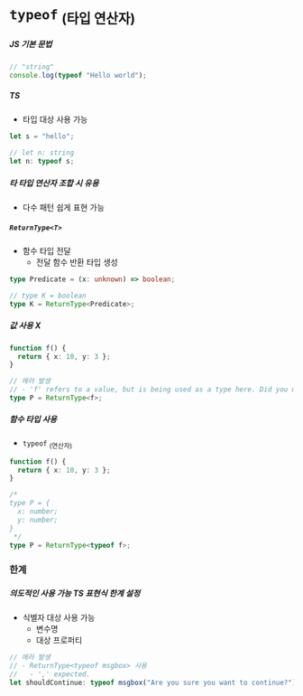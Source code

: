 `typeof` <sub>(타입 연산자)</sub>
======================

##### JS 기본 문법
```ts
// "string"
console.log(typeof "Hello world");
```

##### TS
- 타입 대상 사용 가능
```ts
let s = "hello";

// let n: string
let n: typeof s;
```

##### 타 타입 연산자 조합 시 유용
- 다수 패턴 쉽게 표현 가능

##### `ReturnType<T>`
- 함수 타입 전달
  - 전달 함수 반환 타입 생성
```ts
type Predicate = (x: unknown) => boolean;

// type K = boolean
type K = ReturnType<Predicate>;
```

##### 값 사용 X
```ts
function f() {
  return { x: 10, y: 3 };
}

// 에러 발생
// - 'f' refers to a value, but is being used as a type here. Did you mean 'typeof f'?
type P = ReturnType<f>;
```

##### 함수 타입 사용
- `typeof` <sub>(연산자)</sub>
```ts
function f() {
  return { x: 10, y: 3 };
}

/*
type P = {
  x: number;
  y: number;
}
 */
type P = ReturnType<typeof f>;

```

### 한계

##### 의도적인 사용 가능 TS 표현식 한계 설정
- 식별자 대상 사용 가능
  - 변수명
  - 대상 프로퍼티
```ts
// 에러 발생
// - ReturnType<typeof msgbox> 사용
//   - ',' expected.
let shouldContinue: typeof msgbox("Are you sure you want to continue?");
```
